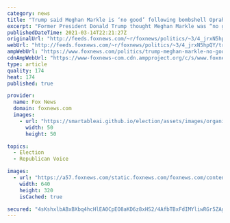 ```yaml
---
category: news
title: "Trump said Meghan Markle is ‘no good’ following bombshell Oprah interview"
excerpt: "Former President Donald Trump thought Meghan Markle was “no good” following her bombshell interview with Oprah Winfrey last week but felt publicly saying so would cause the sort of backlash experienced by British TV host Piers Morgan after he openly criticized the Duchess of Sussex, according to a former"
publishedDateTime: 2021-03-14T22:21:27Z
originalUrl: "http://feeds.foxnews.com/~r/foxnews/politics/~3/4_jrxN5hpQY/trump-meghan-markle-no-good-following-bombshell-oprah-interview"
webUrl: "http://feeds.foxnews.com/~r/foxnews/politics/~3/4_jrxN5hpQY/trump-meghan-markle-no-good-following-bombshell-oprah-interview"
ampWebUrl: "https://www.foxnews.com/politics/trump-meghan-markle-no-good-following-bombshell-oprah-interview.amp"
cdnAmpWebUrl: "https://www-foxnews-com.cdn.ampproject.org/c/s/www.foxnews.com/politics/trump-meghan-markle-no-good-following-bombshell-oprah-interview.amp"
type: article
quality: 174
heat: 174
published: true

provider:
  name: Fox News
  domain: foxnews.com
  images:
    - url: "https://smartableai.github.io/election/assets/images/organizations/foxnews.com-50x50.jpg"
      width: 50
      height: 50

topics:
  - Election
  - Republican Voice

images:
  - url: "https://a57.foxnews.com/static.foxnews.com/foxnews.com/content/uploads/2021/03/640/320/Trump-Markle.png?ve=1&tl=1"
    width: 640
    height: 320
    isCached: true

secured: "4sKshxlbABxBXbq4hcHlEA0CpEO8aKD6z8xHS2/4AfbTBxFdIMYliwRGr5ZAg6ljgrhfV0N43yU4CFUhUNq7L9xEITDQnZZ92txy6muA13o3gBx3ZnhYRPrpmW9WC+jhafV9UXrW728fhSBs+effX8KXqtdEswz8QiC1zJHceToElpOLOLyr3kn5/lep7guw6QTqEG4CBwshXUxD2koBHvez8TGsvTh6c5GftjUHM0c8Zp7S8L5GmHzUm2+BNJmOOdiVoRt9omr/n2MiHqaM/prkfoQO20Gqw4OCQp42NiOcSXwFSqwlwwZjMDgw0//mVafx6AyR+EPsgbHgECBZVtVflXAAmAu26RuMYlMdYZY=;ci3hn7exwjaPSIgxwgAs6w=="
---
```


